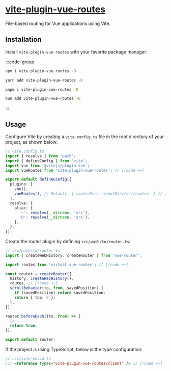 # [vite-plugin-vue-routes](https://github.com/Vanilla-IceCream/vite-plugin-vue-routes)

File-based routing for Vue applications using Vite.

## Installation

Install `vite-plugin-vue-routes` with your favorite package manager:

:::code-group

```sh [npm]
npm i vite-plugin-vue-routes -D
```

```sh [Yarn]
yarn add vite-plugin-vue-routes -D
```

```sh [pnpm]
pnpm i vite-plugin-vue-routes -D
```

```sh [Bun]
bun add vite-plugin-vue-routes -D
```

:::

## Usage

Configure Vite by creating a `vite.config.ts` file in the root directory of your project, as shown below:

```ts
// vite.config.ts
import { resolve } from 'path';
import { defineConfig } from 'vite';
import vue from '@vitejs/plugin-vue';
import vueRoutes from 'vite-plugin-vue-routes'; // [!code ++]

export default defineConfig({
  plugins: [
    vue(),
    vueRoutes(), // Default: { routesDir: '<rootDir>/src/routes' } // [!code ++]
  ],
  resolve: {
    alias: {
      '~': resolve(__dirname, 'src'),
      '@': resolve(__dirname, 'src'),
    },
  },
});
```

Create the router plugin by defining `src/path/to/router.ts`:

```ts
// src/path/to/router.ts
import { createWebHistory, createRouter } from 'vue-router';

import routes from 'virtual:vue-routes'; // [!code ++]

const router = createRouter({
  history: createWebHistory(),
  routes, // [!code ++]
  scrollBehavior(to, from, savedPosition) {
    if (savedPosition) return savedPosition;
    return { top: 0 };
  },
});

router.beforeEach((to, from) => {
  // ...
  return true;
});

export default router;
```

If the project is using TypeScript, below is the type configuration:

```ts
// src/vite-env.d.ts
/// <reference types="vite-plugin-vue-routes/client" /> // [!code ++]
```
